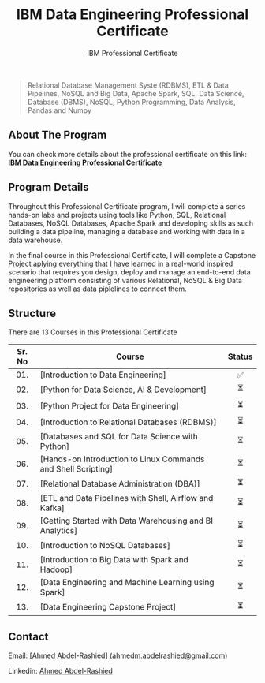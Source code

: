 <p align="center">
 </a>
 <h1 align="center">IBM Data Engineering Professional Certificate</h1>
 <p align="center">
  IBM Professional Certificate
  <br />
  <br />
  <br />
 </p>

</p>

> Relational Database Management Syste (RDBMS), ETL & Data Pipelines, NoSQL and Big Data, Apache Spark, SQL, Data Science, Database (DBMS), NoSQL, Python Programming, Data Analysis, Pandas and Numpy

<!-- ABOUT THE PROJECT -->

## About The Program

You can check more details about the professional certificate on this link: <a href=https://www.coursera.org/professional-certificates/ibm-data-engineer><strong>IBM Data Engineering Professional Certificate</strong></a>

## **Program Details**

Throughout this Professional Certificate program, I will complete a series hands-on labs and projects using tools like Python, SQL, Relational Databases, NoSQL Databases, Apache Spark and developing skills as such building a data pipeline, managing a database and working with data in a data warehouse.

In the final course in this Professional Certificate, I will complete a Capstone Project aplying everything that I have learned in a real-world inspired scenario that requires you design, deploy and manage an end-to-end data engineering platform consisting of various Relational, NoSQL & Big Data repositories as well as data piplelines to connect them.

## **Structure**

There are 13 Courses in this Professional Certificate

| Sr. No | Course                                                               |Status|
|:------:|----------------------------------------------------------------------------|:--:|
| 01.     | [Introduction to Data Engineering]|✅|
| 02.     | [Python for Data Science, AI & Development]|⏳| 
| 03.     | [Python Project for Data Engineering]|⏳|
| 04.     | [Introduction to Relational Databases (RDBMS)]|⏳|
| 05.     | [Databases and SQL for Data Science with Python]|⏳| 
| 06.     | [Hands-on Introduction to Linux Commands and Shell Scripting]|⏳|
| 07.     | [Relational Database Administration (DBA)]|⏳|
| 08.     | [ETL and Data Pipelines with Shell, Airflow and Kafka]|⏳|
| 09.     | [Getting Started with Data Warehousing and BI Analytics]|⏳|
| 10.     | [Introduction to NoSQL Databases]|⏳|
| 11.     | [Introduction to Big Data with Spark and Hadoop]|⏳|
| 12.     | [Data Engineering and Machine Learning using Spark]|⏳|
| 13.     | [Data Engineering Capstone Project]|⏳|

<!-- CONTACT -->

## **Contact**

Email: [Ahmed Abdel-Rashied] (ahmedm.abdelrashied@gmail.com)

Linkedin: [Ahmed Abdel-Rashied](https://www.linkedin.com/in/ahmed-mohamed-abdel-rashied/)
